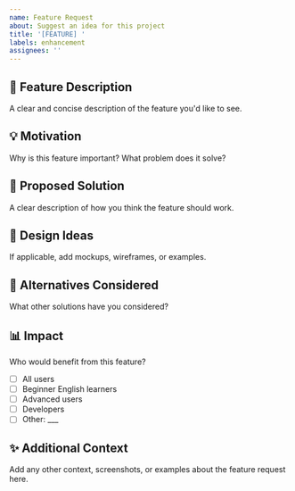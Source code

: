 ```yaml
---
name: Feature Request
about: Suggest an idea for this project
title: '[FEATURE] '
labels: enhancement
assignees: ''
---
```


## 🚀 Feature Description

A clear and concise description of the feature you'd like to see.

## 💡 Motivation

Why is this feature important? What problem does it solve?

## 📝 Proposed Solution

A clear description of how you think the feature should work.

## 🎨 Design Ideas

If applicable, add mockups, wireframes, or examples.

## 🔄 Alternatives Considered

What other solutions have you considered?

## 📊 Impact

Who would benefit from this feature?
- [ ] All users
- [ ] Beginner English learners
- [ ] Advanced users
- [ ] Developers
- [ ] Other: ___

## ✨ Additional Context

Add any other context, screenshots, or examples about the feature request here.

